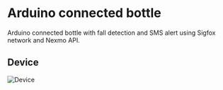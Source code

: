 # Arduino connected bottle
Arduino connected bottle with fall detection and SMS alert using Sigfox network and Nexmo API.

## Device
![Device](https://altab.fr/share/pics/connected-bottle.jpg "Device")
